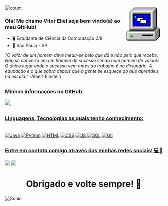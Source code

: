 ![count](https://komarev.com/ghpvc/?username=Omegalliax)
<img align="right" alt="PC Gif" src= "https://github.com/TheDudeThatCode/TheDudeThatCode/blob/master/Assets/PC.gif" width="125"/>
### Olá! Me chamo Vitor Eliel seja bem vindo(a) ao meu GitHub!         

- 🖥 Estudante de Ciência da Computação 2/8
- 🎈 São Paulo - SP

<em>"O valor de um homem deve medir-se pelo que dá e não pelo que recebe. Não se converta em um homem de sucesso senão num homem de valores. O único lugar onde o sucesso vem antes do trabalho é no dicionário. A educação é o que sobra depois que a gente se esquece do que aprendeu na escola."</em>
  -Albert Einstein
  
  ##

### Minhas informações no GitHub:
<div>
  <a href="https://github.com/Omegalliax">
  <img height="180em" src="https://github-readme-stats.vercel.app/api?username=Omegalliax&show_icons=true&theme=github_dark&include_all_commits=true&count_private=true"/>
  <img height="180em" src=""/>
 </div>
  
  ##
  
### Linguagens, Tecnologias as quais tenho conhecimento:  
  <div style="display: inline_block"><br>
  <img align="center" alt="Java" height="30" width="80" src="https://img.shields.io/badge/Java-ED8B00?style=for-the-badge&logo=java&logoColor=white">
  <img align="center" alt="Python" height="30" width="80" src="https://img.shields.io/badge/Python-14354C?style=for-the-badge&logo=python&logoColor=white">
  <img align="center" alt="HTML" height="30" width="80" src="https://img.shields.io/badge/HTML5-E34F26?style=for-the-badge&logo=html5&logoColor=white">
  <img align="center" alt="CSS" height="30" width="80" src="https://img.shields.io/badge/CSS-239120?&style=for-the-badge&logo=css3&logoColor=white">
  <img align="center" alt="JS" height="30" width="80" src="https://img.shields.io/badge/JavaScript-F7DF1E?style=for-the-badge&logo=javascript&logoColor=black">
  <img align="center" alt="SQL" height="30" width="80" src="https://img.shields.io/badge/MySQL-00000F?style=for-the-badge&logo=mysql&logoColor=white"> 
  <img align="center" alt="Git" height"30" width="80" src="https://img.shields.io/badge/git-%23F05033.svg?style=for-the-badge&logo=git&logoColor=white">
</div>
   
  ##
  
  ### Entre em contato comigo através das minhas redes sociais! 💻📳
 <div> 
  <a href="https://www.instagram.com/vitor_ebf/" target="_blank"><img src="https://img.shields.io/badge/Instagram-E4405F?style=for-the-badge&logo=instagram&logoColor=white" target="_blank"></a>
  <a href="https://www.linkedin.com/in/vitor-eliel-b-916639220/" target="_blank"><img src="https://img.shields.io/badge/LinkedIn-0077B5?style=for-the-badge&logo=linkedin&logoColor=white" target="_blank"></a>
  <!--<a href="" target="_blank"><img src="https://img.shields.io/badge/Discord-7289DA?style=for-the-badge&logo=discord&logoColor=white" target="_blank"></a> -->
   
   ##
   <h1 align="center"> Obrigado e volte sempre! 👋</h1>
   <img align="center" alt="Sonic" width="1080" src="https://orig01.deviantart.net/6ca0/f/2012/025/8/d/sonic_runs_by_artmasterrich-d4nms5k.gif">
   
   
   
   
   
   
   
